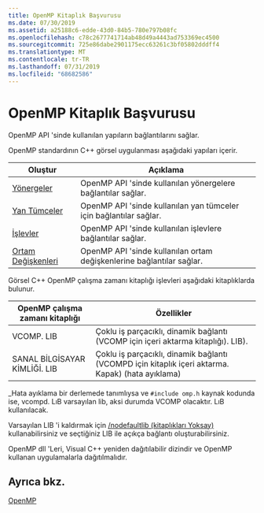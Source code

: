 ```yaml
---
title: OpenMP Kitaplık Başvurusu
ms.date: 07/30/2019
ms.assetid: a25188c6-edde-43d0-84b5-780e797b08fc
ms.openlocfilehash: c78c2677741714ab48d49a4443ad753369ec4500
ms.sourcegitcommit: 725e86dabe2901175ecc63261c3bf05802dddff4
ms.translationtype: MT
ms.contentlocale: tr-TR
ms.lasthandoff: 07/31/2019
ms.locfileid: "68682586"
---
```

# <a name="openmp-library-reference"></a>OpenMP Kitaplık Başvurusu

OpenMP API 'sinde kullanılan yapıların bağlantılarını sağlar.

OpenMP standardının C++ görsel uygulanması aşağıdaki yapıları içerir.

|Oluştur|Açıklama|
|---------------|-----------------|
|[Yönergeler](openmp-directives.md)|OpenMP API 'sinde kullanılan yönergelere bağlantılar sağlar.|
|[Yan Tümceler](openmp-clauses.md)|OpenMP API 'sinde kullanılan yan tümceler için bağlantılar sağlar.|
|[İşlevler](openmp-functions.md)|OpenMP API 'sinde kullanılan işlevlere bağlantılar sağlar.|
|[Ortam Değişkenleri](openmp-environment-variables.md)|OpenMP API 'sinde kullanılan ortam değişkenlerine bağlantılar sağlar.|

Görsel C++ OpenMP çalışma zamanı kitaplığı işlevleri aşağıdaki kitaplıklarda bulunur.

|OpenMP çalışma zamanı kitaplığı|Özellikler|
|------------------------------|---------------------|
|VCOMP. LIB|Çoklu iş parçacıklı, dinamik bağlantı (VCOMP için içeri aktarma kitaplığı). LIB).|
|SANAL BİLGİSAYAR KİMLİĞİ. LIB|Çoklu iş parçacıklı, dinamik bağlantı (VCOMPD için kitaplık içeri aktarma. Kapak) (hata ayıklama)|

_Hata ayıklama bir derlemede tanımlıysa ve `#include omp.h` kaynak kodunda ise, vcompd. LıB varsayılan lib, aksi durumda VCOMP olacaktır. LıB kullanılacak.

Varsayılan LIB 'i kaldırmak için [/nodefaultlib (kitaplıkları Yoksay)](../../../build/reference/nodefaultlib-ignore-libraries.md) kullanabilirsiniz ve seçtiğiniz LIB ile açıkça bağlantı oluşturabilirsiniz.

OpenMP dll 'Leri, Visual C++ yeniden dağıtılabilir dizindir ve OpenMP kullanan uygulamalarla dağıtılmalıdır.

## <a name="see-also"></a>Ayrıca bkz.

[OpenMP](../../../parallel/openmp/openmp-in-visual-cpp.md)